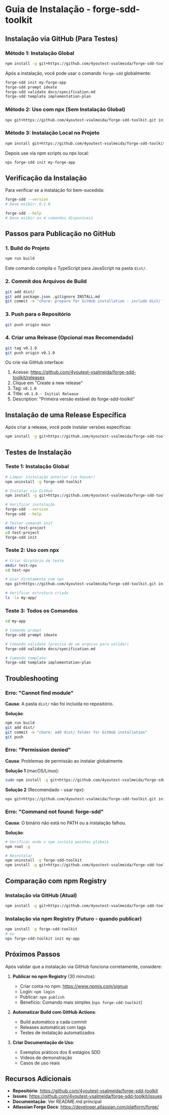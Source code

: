 # Guia de Instalação - forge-sdd-toolkit

## Instalação via GitHub (Para Testes)

### Método 1: Instalação Global

```bash
npm install -g git+https://github.com/4youtest-vsalmeida/forge-sdd-toolkit.git
```

Após a instalação, você pode usar o comando `forge-sdd` globalmente:

```bash
forge-sdd init my-forge-app
forge-sdd prompt ideate
forge-sdd validate docs/specification.md
forge-sdd template implementation-plan
```

### Método 2: Uso com npx (Sem Instalação Global)

```bash
npx git+https://github.com/4youtest-vsalmeida/forge-sdd-toolkit.git init my-forge-app
```

### Método 3: Instalação Local no Projeto

```bash
npm install git+https://github.com/4youtest-vsalmeida/forge-sdd-toolkit.git
```

Depois use via npm scripts ou npx local:

```bash
npx forge-sdd init my-forge-app
```

## Verificação da Instalação

Para verificar se a instalação foi bem-sucedida:

```bash
forge-sdd --version
# Deve exibir: 0.1.0

forge-sdd --help
# Deve exibir os 4 comandos disponíveis
```

## Passos para Publicação no GitHub

### 1. Build do Projeto

```bash
npm run build
```

Este comando compila o TypeScript para JavaScript na pasta `dist/`.

### 2. Commit dos Arquivos de Build

```bash
git add dist/
git add package.json .gitignore INSTALL.md
git commit -m "chore: prepare for GitHub installation - include dist/ folder"
```

### 3. Push para o Repositório

```bash
git push origin main
```

### 4. Criar uma Release (Opcional mas Recomendado)

```bash
git tag v0.1.0
git push origin v0.1.0
```

Ou crie via GitHub interface:
1. Acesse: https://github.com/4youtest-vsalmeida/forge-sdd-toolkit/releases
2. Clique em "Create a new release"
3. Tag: `v0.1.0`
4. Title: `v0.1.0 - Initial Release`
5. Description: "Primeira versão estável do forge-sdd-toolkit"

## Instalação de uma Release Específica

Após criar a release, você pode instalar versões específicas:

```bash
npm install -g git+https://github.com/4youtest-vsalmeida/forge-sdd-toolkit.git#v0.1.0
```

## Testes de Instalação

### Teste 1: Instalação Global

```bash
# Limpar instalação anterior (se houver)
npm uninstall -g forge-sdd-toolkit

# Instalar via GitHub
npm install -g git+https://github.com/4youtest-vsalmeida/forge-sdd-toolkit.git

# Verificar instalação
forge-sdd --version
forge-sdd --help

# Testar comando init
mkdir test-project
cd test-project
forge-sdd init
```

### Teste 2: Uso com npx

```bash
# Criar diretório de teste
mkdir test-npx
cd test-npx

# Usar diretamente com npx
npx git+https://github.com/4youtest-vsalmeida/forge-sdd-toolkit.git init my-app

# Verificar estrutura criada
ls -la my-app/
```

### Teste 3: Todos os Comandos

```bash
cd my-app

# Comando prompt
forge-sdd prompt ideate

# Comando validate (precisa de um arquivo para validar)
forge-sdd validate docs/specification.md

# Comando template
forge-sdd template implementation-plan
```

## Troubleshooting

### Erro: "Cannot find module"

**Causa**: A pasta `dist/` não foi incluída no repositório.

**Solução**:
```bash
npm run build
git add dist/
git commit -m "chore: add dist/ folder for GitHub installation"
git push
```

### Erro: "Permission denied"

**Causa**: Problemas de permissão ao instalar globalmente.

**Solução 1** (macOS/Linux):
```bash
sudo npm install -g git+https://github.com/4youtest-vsalmeida/forge-sdd-toolkit.git
```

**Solução 2** (Recomendado - usar npx):
```bash
npx git+https://github.com/4youtest-vsalmeida/forge-sdd-toolkit.git init my-app
```

### Erro: "Command not found: forge-sdd"

**Causa**: O binário não está no PATH ou a instalação falhou.

**Solução**:
```bash
# Verificar onde o npm instala pacotes globais
npm root -g

# Reinstalar
npm uninstall -g forge-sdd-toolkit
npm install -g git+https://github.com/4youtest-vsalmeida/forge-sdd-toolkit.git
```

## Comparação com npm Registry

### Instalação via GitHub (Atual)
```bash
npm install -g git+https://github.com/4youtest-vsalmeida/forge-sdd-toolkit.git
```

### Instalação via npm Registry (Futuro - quando publicar)
```bash
npm install -g forge-sdd-toolkit
# ou
npx forge-sdd-toolkit init my-app
```

## Próximos Passos

Após validar que a instalação via GitHub funciona corretamente, considere:

1. **Publicar no npm Registry** (30 minutos):
   - Criar conta no npm: https://www.npmjs.com/signup
   - Login: `npm login`
   - Publicar: `npm publish`
   - Benefício: Comando mais simples (`npx forge-sdd-toolkit`)

2. **Automatizar Build com GitHub Actions**:
   - Build automático a cada commit
   - Releases automáticas com tags
   - Testes de instalação automatizados

3. **Criar Documentação de Uso**:
   - Exemplos práticos dos 6 estágios SDD
   - Vídeos de demonstração
   - Casos de uso reais

## Recursos Adicionais

- **Repositório**: https://github.com/4youtest-vsalmeida/forge-sdd-toolkit
- **Issues**: https://github.com/4youtest-vsalmeida/forge-sdd-toolkit/issues
- **Documentação**: Ver README.md principal
- **Atlassian Forge Docs**: https://developer.atlassian.com/platform/forge/
